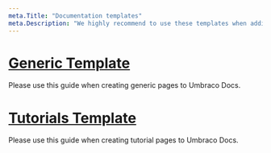 ```yaml
---
meta.Title: "Documentation templates"
meta.Description: "We highly recommend to use these templates when adding any Generic or Tutorial pages. Make sure the samples follow our best practices outlined in these guides."
---
```


# [Generic Template](GenericTemplate.md)
Please use this guide when creating generic pages to Umbraco Docs.

# [Tutorials Template](TutorialsTemplates.md)
Please use this guide when creating tutorial pages to Umbraco Docs.
